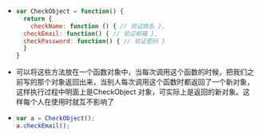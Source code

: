 - ```javascript
  var CheckObject = function() {
    return {
      checkName: function () { // 验证姓名 },
  	checkEmail: function() { // 验证邮箱 },
   	checkPassword: function() { // 验证密码 }
    }
  }
  ```
- 可以将这些方法放在一个函数对象中，当每次调用这个函数的时候，把我们之前写的那个对象返回出来，当别人每次调用这个函数时都返回了一个新对象，这样执行过程中明面上是CheckObject 对象，可实际上是返回的新对象。这样每个人在使用时就互不影响了
- ```javascript
  var a = CheckObject();
  a.checkEmail();
  ```